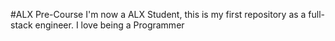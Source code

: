 #ALX Pre-Course
I'm now a ALX Student, this is my first repository as a full-stack engineer.
I love being a Programmer
